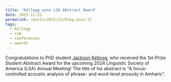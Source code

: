 ```yaml
---
title: 'Kellogg wins LSA Abstract Award'
date: 2023-11-22
permalink: /posts/2023/11/blog-post-3/
tags:
  - Kellogg
  - LSA
  - conferences
  - awards
---
```


Congratulations to PhD student <a href="https://kellogglinguistics.wixsite.com/ling" target="_blank" rel="noopener noreferrer">Jackson Kellogg</a>, who received the 1st-Prize Student Abstract Award for the upcoming 2024 Linguistic Society of America (LSA) Annual Meeting! The title of his abstract is "A focus-controlled acoustic analysis of phrase- and word-level prosody in Amharic".
